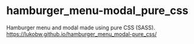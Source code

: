 # hamburger_menu-modal_pure_css
Hamburger menu and modal made using pure CSS (SASS).
https://lukobw.github.io/hamburger_menu_modal-pure_css/
